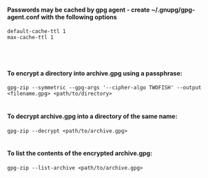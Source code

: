 

#### Passwords may be cached by gpg agent - create ~/.gnupg/gpg-agent.conf with the following options
```
default-cache-ttl 1
max-cache-ttl 1
```
<br><br>

#### To encrypt a directory into archive.gpg using a passphrase:
```gpg-zip --symmetric --gpg-args '--cipher-algo TWOFISH' --output <filename.gpg> <path/to/directory>```
<br><br> 
 
#### To decrypt archive.gpg into a directory of the same name:
```gpg-zip --decrypt <path/to/archive.gpg>```
 <br><br>
 
#### To list the contents of the encrypted archive.gpg:
```gpg-zip --list-archive <path/to/archive.gpg>```
<br><br>
